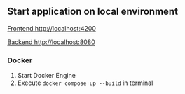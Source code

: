 ## Start application on local environment

[Frontend http://localhost:4200](http://localhost:4200)

[Backend http://localhost:8080](http://localhost:8080)

### Docker

1. Start Docker Engine
2. Execute `docker compose up --build` in terminal

